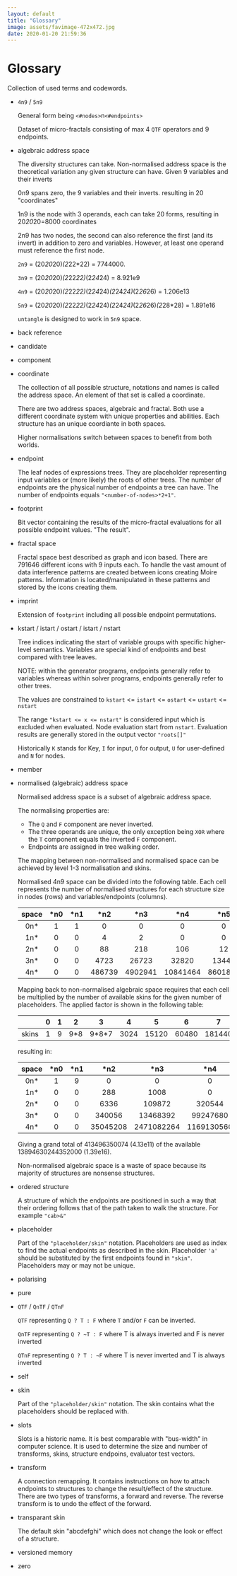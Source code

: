 ```yaml
---
layout: default
title: "Glossary"
image: assets/favimage-472x472.jpg
date: 2020-01-20 21:59:36
---
```


# Glossary

Collection of used terms and codewords.

* `4n9` / `5n9`

    General form being `<#nodes>`n`<#endpoints>`
     
    Dataset of micro-fractals consisting of max 4 `QTF` operators and 9 endpoints. 

* algebraic address space

    The diversity structures can take. 
    Non-normalised address space is the theoretical variation any given structure can have.
    Given 9 variables and their inverts
    
    0n9 spans zero, the 9 variables and their inverts. resulting in 20 "coordinates"
    
    1n9 is the node with 3 operands, each can take 20 forms, resulting in 20*20*20=8000 coordinates
    
    2n9 has two nodes, the second can also reference the first (and its invert) in addition to zero and variables.
    However, at least one operand must reference the first node.
    
    `2n9` = (20*20*20)*(2*22*22) = 7744000.
    
    `3n9` = (20*20*20)*(2*22*22)*(2*24*24) = 8.921e9

    `4n9` = (20*20*20)*(2*22*22)*(2*24*24)*(2*24*24)*(2*26*26) = 1.206e13

    `5n9` = (20*20*20)*(2*22*22)*(2*24*24)*(2*24*24)*(2*26*26)*(2*28*28) = 1.891e16
    
    `untangle` is designed to work in `5n9` space.
    
* back reference

* candidate

* component 

* coordinate

   The collection of all possible structure, notations and names is called the address space.
   An element of that set is called a coordinate.
   
   There are two address spaces, algebraic and fractal. 
   Both use a different coordinate system with unique properties and abilities.
   Each structure has an unique coordiante in both spaces.
   
   Higher normalisations switch between spaces to benefit from both worlds.  

* endpoint

    The leaf nodes of expressions trees.
    They are placeholder representing input variables or (more likely) the roots of other trees.
    The number of endpoints are the physical number of endpoints a tree can have. 
    The number of endpoints equals `"<number-of-nodes>*2+1"`.
   
* footprint

    Bit vector containing the results of the micro-fractal evaluations for all possible endpoint values.
    "The result".

* fractal space

    Fractal space best described as graph and icon based.
    There are 791646 different icons with 9 inputs each.
    To handle the vast amount of data interference patterns are created between icons creating Moire patterns. 
    Information is located/manipulated in these patterns and stored by the icons creating them.   

* imprint
 
    Extension of `footprint` including all possible endpoint permutations.
   
* kstart / istart / ostart / istart / nstart
    
    Tree indices indicating the start of variable groups with specific higher-level semantics.
    Variables are special kind of endpoints and best compared with tree leaves.
    
    NOTE: within the generator programs, endpoints generally refer to variables whereas within
          solver programs, endpoints generally refer to other trees.  
    
    The values are constrained to `kstart` <= `istart` <= `ostart` <= `ustart` <= `nstart` 
    
    The range `"kstart <= x <= nstart"` is considered input which is excluded when evaluated.
    Node evaluation start from `nstart`.
    Evaluation results are generally stored in the output vector `"roots[]"`
    
    Historically `K` stands for Key, `I` for input, `O` for output, `U` for user-defined and `N` for nodes.

* member

* normalised (algebraic) address space

    Normalised address space is a subset of algebraic address space.
    
    The normalising properties are:
    
    - The `Q` and `F` component are never inverted.
    - The three operands are unique, the only exception being `XOR` where the `T` component equals the inverted `F` component.
    - Endpoints are assigned in tree walking order.

    The mapping between non-normalised and normalised space can be achieved by level 1-3 normalisation and skins.
    
    Normalised 4n9 space can be divided into the following table.
    Each cell represents the number of normalised structures for each structure size in nodes (rows) and variables/endpoints (columns). 
    
    | space  |\*n0 |\*n1 |  \*n2  |  \*n3   |   \*n4   |  \*n5   |  \*n6   |  \*n7  | \*n8  | \*n9
    |:------:|:---:|:---:|:------:|:-------:|:--------:|:-------:|:-------:|:------:|:-----:|:---:|
    | 0n\*   |  1  |  1  |      0 |       0 |        0 |       0 |       0 |      0 |     0 |   0
    | 1n\*   |  0  |  0  |      4 |       2 |        0 |       0 |       0 |      0 |     0 |   0
    | 2n\*   |  0  |  0  |     88 |     218 |      106 |      12 |       0 |      0 |     0 |   0
    | 3n\*   |  0  |  0  |   4723 |   26723 |    32820 |   13443 |    2029 |     96 |     0 |   0
    | 4n\*   |  0  |  0  | 486739 | 4902941 | 10841464 | 8601839 | 2962840 | 474153 | 34134 | 880

    Mapping back to non-normalised algebraic space requires that each cell be multiplied by the number of available skins for the given number of placeholders.
    The applied factor is shown in the following table:

    |        |  0  |  1  |   2  |    3    |   4  |   5   |   6   |    7   |    8    |   9
    |:------:|:---:|:---:|:----:|:-------:|:----:|:-----:|:-----:|:------:|:-------:|:---:|
    | skins  |  1  |  9  | 9\*8 | 9\*8\*7 | 3024 | 15120 | 60480 | 181440 | 362880 | 362880

    resulting in:

     | space  |\*n0 |\*n1 |    \*n2  |    \*n3    |    \*n4    |     \*n5     |     \*n6     |    \*n7     |    \*n8     |    \*n9
     |:------:|:---:|:---:|:--------:|:----------:|:----------:|:------------:|:------------:|:-----------:|:-----------:|:---------:|
     | 0n\*   |  1  |  9  |        0 |          0 |          0 |            0 |            0 |           0 |           0 |         0
     | 1n\*   |  0  |  0  |      288 |       1008 |          0 |            0 |            0 |           0 |           0 |         0
     | 2n\*   |  0  |  0  |     6336 |     109872 |     320544 |       181440 |            0 |           0 |           0 |         0
     | 3n\*   |  0  |  0  |   340056 |   13468392 |   99247680 |    203258160 |    122713920 |    17418240 |           0 |         0
     | 4n\*   |  0  |  0  | 35045208 | 2471082264 | 1169130560 | 130059805680 | 179192563200 | 86030320320 | 12386545920 | 319334400  
   
    Giving a grand total of 413496350074 (4.13e11) of the available 13894630244352000 (1.39e16).
    
    Non-normalised algebraic space is a waste of space because its majority of structures are nonsense structures. 

* ordered structure

    A structure of which the endpoints are positioned in such a way that their ordering follows that
    of the path taken to walk the structure. For example `"cab>&"` 
   
* placeholder

    Part of the `"placeholder/skin"` notation.
    Placeholders are used as index to find the actual endpoints as described in the skin.
    Placeholder `'a'` should be substituted by the first endpoints found in `"skin"`.
    Placeholders may or may not be unique.
    
* polarising    
   
* pure
     
* `QTF` / `QnTF` / `QTnF`

    `QTF` representing `Q ? T : F` where `T` and/or `F` can be inverted.
    
    `QnTF` representing `Q ? ~T : F` where T is always inverted and F is never inverted
    
    `QTnF` representing `Q ? T : ~F` where T is never inverted and T is always inverted
 
* self
 
* skin

    Part of the `"placeholder/skin"` notation.
    The skin contains what the placeholders should be replaced with. 
    
* slots

    Slots is a historic name. It is best comparable with "bus-width" in computer science. 
    It is used to determine the size and number of transforms, skins, structure endpoins, evaluator test vectors.
   
* transform

    A connection remapping. It contains instructions on how to attach endpoints to structures to change 
    the result/effect of the structure. There are two types of transforms, a forward and reverse. The reverse 
    transform is to undo the effect of the forward.
    
* transparant skin

    The default skin "abcdefghi" which does not change the look or effect of a structure.
   
* versioned memory
    
* zero    
